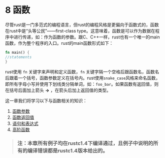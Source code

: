 # 8 函数
  尽管rust是一门多范式的编程语言，但rust的编程风格是更偏向于函数式的，函数在rust中是“头等公民”——first-class type。这意味着，函数是可以作为数据在程序中进行传递，如：作为函数的参数。跟C、C++一样，rust也有一个唯一的main函数，作为整个程序的入口。rust的main函数形式如下：  
  ```rust
fn main() {
  //statements  
}
  ```
  rust使用 `fn` 关键字来声明和定义函数，`fn` 关键字隔一个空格后跟函数名，函数名后跟着一个括号，函数参数定义在括号内。rust使用`snake_case`风格来命名函数，即所有字母小写并使用下划线类分隔单词，如：`foo_bar`。如果函数有返回值，则在括号后面加上箭头 __->__ ，在箭头后加上返回值的类型。  

  这一章我们将学习以下与函数相关的知识：  
  1. [函数参数](08-01-arguement.md)
  2. [函数返回值](08-02-return_value.md)
  3. [语句和表达式](08-03-statement_expression.md)
  4. [高阶函数](08-04-high_order_function.md)

> ### 注：本章所有例子均在rustc1.4下编译通过，且例子中说明的所有的编译错误都是rustc1.4版本给出的。
